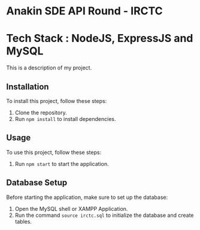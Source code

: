 # Anakin SDE API Round - IRCTC

# Tech Stack : NodeJS, ExpressJS and MySQL

This is a description of my project.

## Installation

To install this project, follow these steps:

1. Clone the repository.
2. Run `npm install` to install dependencies.

## Usage

To use this project, follow these steps:

1. Run `npm start` to start the application.

## Database Setup

Before starting the application, make sure to set up the database:

1. Open the MySQL shell or XAMPP Application.
2. Run the command `source irctc.sql` to initialize the database and create tables.
